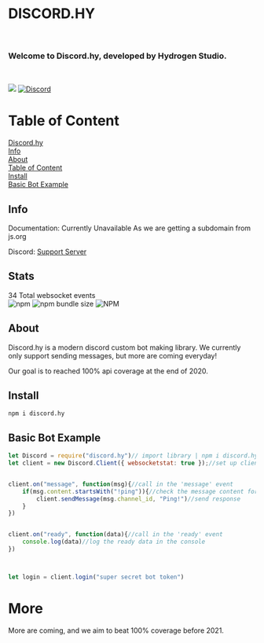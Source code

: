 # DISCORD.HY

<br>

### Welcome to Discord.hy, developed by Hydrogen Studio.

<br>

<a href="https://nodei.co/npm/discord.hy/"><img src="https://nodei.co/npm/discord.hy.png"></a>
<a href="https://discord.gg/97WZQ9p"><img alt="Discord" src="https://discordapp.com/api/guilds/639122730389864458/embed.png"></img></a>
<br>

# Table of Content
<a href="#">Discord.hy</a><br>
<a href="#info">Info</a><br>
<a href="#about">About</a><br>
<a href="#table-of-content">Table of Content</a><br>
<a href="#install">Install</a><br>
<a href="#basic-bot-example">Basic Bot Example</a><br>

## Info


Documentation: Currently Unavailable As we are getting a subdomain from js.org


Discord: [Support Server](https://discord.gg/97WZQ9p)

## Stats

34 Total websocket events
<br>
<img alt="npm" src="https://img.shields.io/npm/v/discord.hy">
<img alt="npm bundle size" src="https://img.shields.io/bundlephobia/minzip/discord.hy?label=discord.hy%20file%20size&style=plastic">
<img alt="NPM" src="https://img.shields.io/npm/l/discord.hy">

## About

Discord.hy is a modern discord custom bot making library. We currently only support sending messages, but more are coming everyday!

Our goal is to reached 100% api coverage at the end of 2020.

## Install

```npm i discord.hy```

## Basic Bot Example

```js
let Discord = require("discord.hy")// import library | npm i discord.hy
let client = new Discord.Client({ websocketstat: true });//set up client with options


client.on("message", function(msg){//call in the 'message' event
	if(msg.content.startsWith("!ping")){//check the message content for !ping
		client.sendMessage(msg.channel_id, "Ping!")//send response
	}
})


client.on("ready", function(data){//call in the 'ready' event
	console.log(data)//log the ready data in the console
})



let login = client.login("super secret bot token")
```



# More

More are coming, and we aim to beat 100% coverage before 2021.